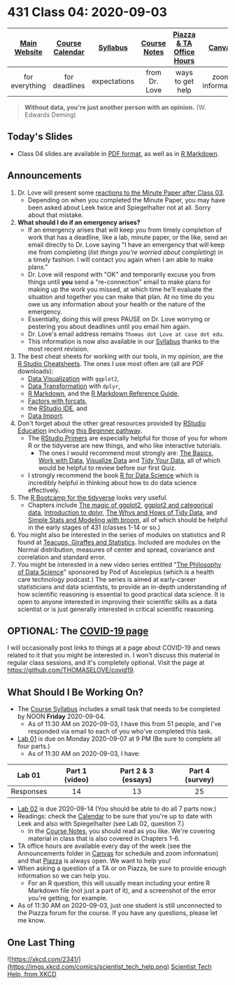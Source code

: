 # 431 Class 04: 2020-09-03

[Main Website](https://thomaselove.github.io/431/) | [Course Calendar](https://thomaselove.github.io/431/calendar.html) | [Syllabus](https://thomaselove.github.io/431-2020-syllabus/) | [Course Notes](https://thomaselove.github.io/431-notes/) | [Piazza & TA Office Hours](https://thomaselove.github.io/431/contact.html) | [Canvas](https://canvas.case.edu) | [Data and Code](https://thomaselove.github.io/431/data_index.html)
:-----------: | :--------------: | :----------: | :---------: | :-------------: | :-----------: | :------------:
for everything | for deadlines | expectations | from Dr. Love | ways to get help | zoom information | for downloads

> **Without data, you're just another person with an opinion.** (W. Edwards Deming)

## Today's Slides

- Class 04 slides are available in [PDF format](https://github.com/THOMASELOVE/431-2020/blob/master/classes/class04/431_class-04-slides_2020.pdf), as well as in [R Markdown](https://github.com/THOMASELOVE/431-2020/blob/master/classes/class04/431_class-04-slides_2020.Rmd).

## Announcements

1. Dr. Love will present some [reactions to the Minute Paper after Class 03](https://github.com/THOMASELOVE/431-2020/tree/master/minutepapers).
    - Depending on when you completed the Minute Paper, you may have been asked about Leek twice and Spiegelhalter not at all. Sorry about that mistake.
2. **What should I do if an emergency arises?**
    - If an emergency arises that will keep you from timely completion of work that has a deadline, like a lab, minute paper, or the like, send an email directly to Dr. Love saying "I have an emergency that will keep me from completing (*list things you're worried about completing*) in a timely fashion. I will contact you again when I am able to make plans." 
    - Dr. Love will respond with "OK" and temporarily excuse you from things until **you** send a "re-connection" email to make plans for making up the work you missed, at which time he'll evaluate the situation and together you can make that plan. At no time do you owe us any information about your health or the nature of the emergency.
    - Essentially, doing this will press PAUSE on Dr. Love worrying or pestering you about deadlines until you email him again. 
    - Dr. Love's email address remains `Thomas dot Love at case dot edu`.
    - This information is now also available in our [Syllabus](https://thomaselove.github.io/431-2020-syllabus/) thanks to the most recent revision.
3. The best cheat sheets for working with our tools, in my opinion, are the [R Studio Cheatsheets](https://rstudio.com/resources/cheatsheets/).  The ones I use most often are (all are PDF downloads):
    - [Data Visualization](https://github.com/rstudio/cheatsheets/raw/master/data-visualization-2.1.pdf) with `ggplot2`, 
    - [Data Transformation](https://github.com/rstudio/cheatsheets/raw/master/data-transformation.pdf) with `dplyr`, 
    - [R Markdown](https://github.com/rstudio/cheatsheets/raw/master/rmarkdown-2.0.pdf), and the [R Markdown Reference Guide](https://www.rstudio.com/wp-content/uploads/2015/03/rmarkdown-reference.pdf), 
    - [Factors with forcats](https://github.com/rstudio/cheatsheets/raw/master/factors.pdf), 
    - the [RStudio IDE](https://github.com/rstudio/cheatsheets/raw/master/rstudio-ide.pdf), and 
    - [Data Import](https://github.com/rstudio/cheatsheets/raw/master/data-import.pdf).
4. Don't forget about the other great resources provided by [RStudio Education](https://education.rstudio.com/) including [this Beginner pathway](https://education.rstudio.com/learn/beginner/).
    - The [RStudio Primers](https://rstudio.cloud/learn/primers) are especially helpful for those of you for whom R or the tidyverse are new things, and who like interactive tutorials. 
        - The ones I would recommend most strongly are: [The Basics](https://rstudio.cloud/learn/primers/1), [Work with Data](https://rstudio.cloud/learn/primers/2), [Visualize Data](https://rstudio.cloud/learn/primers/3) and [Tidy Your Data](https://rstudio.cloud/learn/primers/4), all of which would be helpful to review before our first Quiz.
    - I strongly recommend the book [R for Data Science](https://r4ds.had.co.nz/) which is incredibly helpful in thinking about how to do data science effectively.
5. The [R Bootcamp for the tidyverse](https://r-bootcamp.netlify.app/) looks very useful. 
    - Chapters include [The magic of ggplot2](https://r-bootcamp.netlify.app/chapter1), [ggplot2 and categorical data](https://r-bootcamp.netlify.app/chapter2), [Introduction to dplyr](https://r-bootcamp.netlify.app/chapter3), [The Whys and Hows of Tidy Data](https://r-bootcamp.netlify.app/chapter4), and [Simple Stats and Modeling with broom](https://r-bootcamp.netlify.app/chapter5), all of which should be helpful in the early stages of 431 (classes 1-14 or so.)
6. You might also be interested in the series of modules on statistics and R found at [Teacups, Giraffes and Statistics](https://tinystats.github.io/teacups-giraffes-and-statistics/index.html). Included are modules on the Normal distribution, measures of center and spread, covariance and correlation and standard error.
7. You might be interested in a new video series entitled "[The Philosophy of Data Science](https://www.podofasclepius.com/philosophy-of-data-science)" sponsored by Pod of Ascelepius (which is a health care technology podcast.)  The series is aimed at early-career statisticians and data scientists, to provide an in-depth understanding of how scientific reasoning is essential to good practical data science. It is open to anyone interested in improving their scientific skills as a data scientist or is just generally interested in critical scientific reasoning.

## OPTIONAL: The [COVID-19 page](https://github.com/THOMASELOVE/covid19)

I will occasionally post links to things at a page about COVID-19 and news related to it that you might be interested in. I won't discuss this material in regular class sessions, and it's completely optional. Visit the page at https://github.com/THOMASELOVE/covid19.

## What Should I Be Working On?

- The [Course Syllabus](https://thomaselove.github.io/431-2020-syllabus/) includes a small task that needs to be completed by NOON **Friday** 2020-09-04. 
    - As of 11:30 AM on 2020-09-03, I have this from 51 people, and I've responded via email to each of you who've completed this task.
- [Lab 01](https://github.com/THOMASELOVE/431-2020/blob/master/labs/lab01/lab01.md) is due on Monday 2020-09-07 at 9 PM (Be sure to complete all four parts.)
    - As of 11:30 AM on 2020-09-03, I have:

Lab 01 | Part 1 (video) | Part 2 & 3 (essays) | Part 4 (survey)
:------: | :------: | :----------------: | :---------:
Responses | 14 | 13 | 25

- [Lab 02](https://github.com/THOMASELOVE/431-2020/blob/master/labs/lab02/lab02.md) is due 2020-09-14 (You should be able to do all 7 parts now.)
- Readings: check the [Calendar](https://thomaselove.github.io/431/calendar.html) to be sure that you're up to date with Leek and also with Spiegelhalter (see Lab 02, question 7.)
    - In the [Course Notes](https://thomaselove.github.io/431-notes/), you should read as you like. We're covering material in class that is also covered in Chapters 1-6.
- TA office hours are available every day of the week (see the Announcements folder in [Canvas](https://canvas.case.edu) for schedule and zoom information) and that [Piazza](https://piazza.com/case/fall2020/pqhs431) is always open. We want to help you!
- When asking a question of a TA or on Piazza, be sure to provide enough information so we can help you. 
    - For an R question, this will usually mean including your entire R Markdown file (not just a part of it), and a screenshot of the error you're getting, for example.
- As of 11:30 AM on 2020-09-03, just one student is still unconnected to the Piazza forum for the course. If you have any questions, please let me know.

## One Last Thing

![https://xkcd.com/2341/](https://imgs.xkcd.com/comics/scientist_tech_help.png) [Scientist Tech Help, from XKCD](https://xkcd.com/2341/)
